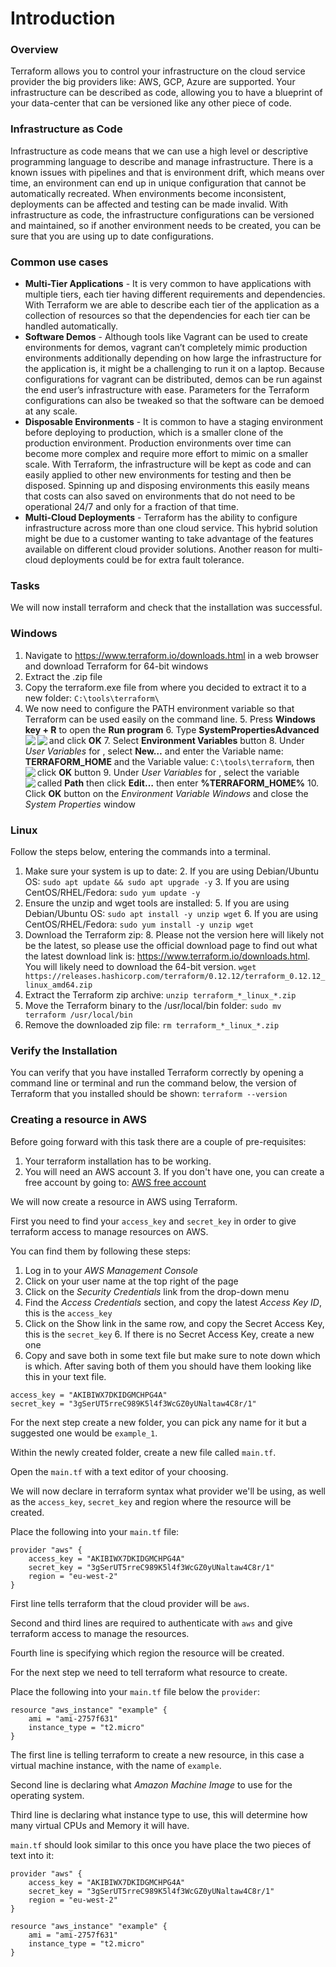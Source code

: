 # Introduction

### Overview

Terraform allows you to control your infrastructure on the cloud service provider the big providers like: AWS, GCP, Azure are supported. 
Your infrastructure can be described as code, allowing you to have a blueprint of your data-center that can be versioned like any other piece of code.

### Infrastructure as Code

Infrastructure as code means that we can use a high level or descriptive programming language to describe and manage infrastructure. 
There is a known issues with pipelines and that is environment drift, which means over time, an environment can end up in unique configuration that cannot be automatically recreated. 
When environments become inconsistent, deployments can be affected and testing can be made invalid. 
With infrastructure as code, the infrastructure configurations can be versioned and maintained, so if another environment needs to be created, you can be sure that you are using up to date configurations.

### Common use cases

* **Multi-Tier Applications** - It is very common to have applications with multiple tiers, each tier having different requirements and dependencies. 
With Terraform we are able to describe each tier of the application as a collection of resources so that the dependencies for each tier can be handled automatically.
* **Software Demos** - Although tools like Vagrant can be used to create environments for demos, vagrant can’t completely mimic production environments additionally depending on how large the infrastructure for the application is, it might be a challenging to run it on a laptop.
 Because configurations for vagrant can be distributed, demos can be run against the end user’s infrastructure with ease. 
 Parameters for the Terraform configurations can also be tweaked so that the software can be demoed at any scale.
* **Disposable Environments** - It is common to have a staging environment before deploying to production, which is a smaller clone of the production environment. 
Production environments over time can become more complex and require more effort to mimic on a smaller scale. 
With Terraform, the infrastructure will be kept as code and can easily applied to other new environments for testing and then be disposed. 
Spinning up and disposing environments this easily means that costs can also saved on environments that do not need to be operational 24/7 and only for a fraction of that time.
* **Multi-Cloud Deployments** - Terraform has the ability to configure infrastructure across more than one cloud service.
 This hybrid solution might be due to a customer wanting to take advantage of the features available on different cloud provider solutions. 
Another reason for multi-cloud deployments could be for extra fault tolerance.

### Tasks

We will now install terraform and check that the installation was successful.

### Windows

1. Navigate to https://www.terraform.io/downloads.html in a web browser and download Terraform for 64-bit windows
2. Extract the .zip file
3. Copy the terraform.exe file from where you decided to extract it to a new folder: `C:\tools\terraform\`
4. We now need to configure the PATH environment variable so that Terraform can be used easily on the command line.
    5. Press **Windows key + R** to open the **Run program**
    6. Type **SystemPropertiesAdvanced** and click **OK**
    <img align="left" src="https://imgur.com/6y4t3MX.jpg">
    7. Select **Environment Variables** button
    <img align="left" src="https://imgur.com/XihMpT9.jpg">
    8. Under *User Variables* for <your-username>, select **New…** and enter the Variable name: **TERRAFORM_HOME** and the Variable value: `C:\tools\terraform`, then click **OK** button
    <img align="left" src="https://imgur.com/EaIt6Jv.jpg">
    9. Under *User Variables* for <your-username>, select the variable called **Path** then click **Edit…** then enter **%TERRAFORM_HOME%**
    <img align="left" src="https://imgur.com/bkXxBsK.jpg">
    10. Click **OK** button on the *Environment Variable Windows* and close the *System Properties* window
    
### Linux

Follow the steps below, entering the commands into a terminal. 
1. Make sure your system is up to date:
    2. If you are using Debian/Ubuntu OS: `sudo apt update && sudo apt upgrade -y`
    3. If you are using CentOS/RHEL/Fedora: `sudo yum update -y`
4. Ensure the unzip and wget tools are installed:
    5. If you are using Debian/Ubuntu OS: `sudo apt install -y unzip wget`
    6. If you are using CentOS/RHEL/Fedora: `sudo yum install -y unzip wget`
7. Download the Terraform zip:
    8. Please not the version here will likely not be the latest, so please use the official download page to find out what the latest download link is: https://www.terraform.io/downloads.html. 
     You will likely need to download the 64-bit version.
    `wget https://releases.hashicorp.com/terraform/0.12.12/terraform_0.12.12_linux_amd64.zip`
9. Extract the Terraform zip archive: `unzip terraform_*_linux_*.zip`
10. Move the Terraform binary to the /usr/local/bin folder: `sudo mv terraform /usr/local/bin`
11. Remove the downloaded zip file: `rm terraform_*_linux_*.zip`

### Verify the Installation
You can verify that you have installed Terraform correctly by opening a command line or terminal and run the command below, the version of Terraform that you installed should be shown: `terraform --version`

### Creating a resource in AWS

Before going forward with this task there are a couple of pre-requisites:
1. Your terraform installation has to be working.
2. You will need an AWS account
    3. If you don't have one, you can create a free account by going to: [AWS free account](https://aws.amazon.com/free)
    
We will now create a resource in AWS using Terraform.

First you need to find your `access_key` and `secret_key` in order to give terraform access to manage resources on AWS.

You can find them by following these steps:
1. Log in to your *AWS Management Console*
2. Click on your user name at the top right of the page
3. Click on the *Security Credentials* link from the drop-down menu
4. Find the *Access Credentials* section, and copy the latest *Access Key ID*, this is the `access_key` 
5. Click on the Show link in the same row, and copy the Secret Access Key, this is the `secret_key` 
    6. If there is no Secret Access Key, create a new one
7. Copy and save both in some text file but make sure to note down which is which. 
After saving both of them you should have them looking like this in your text file.
```
access_key = "AKIBIWX7DKIDGMCHPG4A"
secret_key = "3gSerUT5rreC989K5l4f3WcGZ0yUNaltaw4C8r/1"
```

For the next step create a new folder, you can pick any name for it but a suggested one would be `example_1`.

Within the newly created folder, create a new file called `main.tf`.

Open the `main.tf` with a text editor of your choosing.

We will now declare in terraform syntax what provider we'll be using, as well as the `access_key`, `secret_key` and region where the resource will be created.

Place the following into your `main.tf` file:

```
provider "aws" {
	access_key = "AKIBIWX7DKIDGMCHPG4A"
	secret_key = "3gSerUT5rreC989K5l4f3WcGZ0yUNaltaw4C8r/1"
	region = "eu-west-2"
}
```

First line tells terraform that the cloud provider will be `aws`.

Second and third lines are required to authenticate with `aws` and give terraform access to manage the resources.

Fourth line is specifying which region the resource will be created.

For the next step we need to tell terraform what resource to create.

Place the following into your `main.tf` file below the `provider`:

```
resource "aws_instance" "example" {
	ami = "ami-2757f631"
	instance_type = "t2.micro"
}
```

The first line is telling terraform to create a new resource, in this case a virtual machine instance, with the name of `example`.

Second line is declaring what *Amazon Machine Image* to use for the operating system.

Third line is declaring what instance type to use, this will determine how many virtual CPUs and Memory it will have.

`main.tf` should look similar to this once you have place the two pieces of text into it:
```
provider "aws" {
	access_key = "AKIBIWX7DKIDGMCHPG4A"
	secret_key = "3gSerUT5rreC989K5l4f3WcGZ0yUNaltaw4C8r/1"
	region = "eu-west-2"
}

resource "aws_instance" "example" {
	ami = "ami-2757f631"
	instance_type = "t2.micro"
}
```


